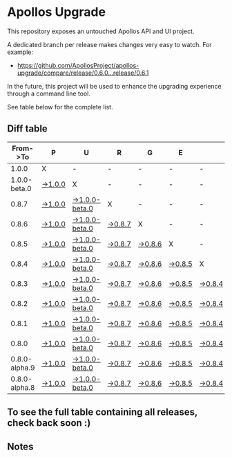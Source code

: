 # Apollos Upgrade

This repository exposes an untouched Apollos API and UI project.

A dedicated branch per release makes changes very easy
to watch. For example:

* https://github.com/ApollosProject/apollos-upgrade/compare/release/0.6.0...release/0.6.1

In the future, this project will be used to enhance the upgrading experience through a command line tool.

See table below for the complete list.

## Diff table

| From->To      | P                                                                                                         | U                                                                                                                       | R                                                                                                         | G                                                                                                         | E                                                                                                         |                                                                                                           | T                                                                                                         | I                                                                                                         | M                                                                                                         | E                                                                                                         | !                                                                                                                         | !   |
| ------------- | --------------------------------------------------------------------------------------------------------- | ----------------------------------------------------------------------------------------------------------------------- | --------------------------------------------------------------------------------------------------------- | --------------------------------------------------------------------------------------------------------- | --------------------------------------------------------------------------------------------------------- | --------------------------------------------------------------------------------------------------------- | --------------------------------------------------------------------------------------------------------- | --------------------------------------------------------------------------------------------------------- | --------------------------------------------------------------------------------------------------------- | --------------------------------------------------------------------------------------------------------- | ------------------------------------------------------------------------------------------------------------------------- | --- |
| 1.0.0         | X                                                                                                         | -                                                                                                                       | -                                                                                                         | -                                                                                                         | -                                                                                                         | -                                                                                                         | -                                                                                                         | -                                                                                                         | -                                                                                                         | -                                                                                                         | -                                                                                                                         | -   |
| 1.0.0-beta.0  | [->1.0.0](https://github.com/ApollosProject/apollos-upgrade/compare/release/1.0.0-beta.0..release/1.0.0)  | X                                                                                                                       | -                                                                                                         | -                                                                                                         | -                                                                                                         | -                                                                                                         | -                                                                                                         | -                                                                                                         | -                                                                                                         | -                                                                                                         | -                                                                                                                         | -   |
| 0.8.7         | [->1.0.0](https://github.com/ApollosProject/apollos-upgrade/compare/release/0.8.7..release/1.0.0)         | [->1.0.0-beta.0](https://github.com/ApollosProject/apollos-upgrade/compare/release/0.8.7..release/1.0.0-beta.0)         | X                                                                                                         | -                                                                                                         | -                                                                                                         | -                                                                                                         | -                                                                                                         | -                                                                                                         | -                                                                                                         | -                                                                                                         | -                                                                                                                         | -   |
| 0.8.6         | [->1.0.0](https://github.com/ApollosProject/apollos-upgrade/compare/release/0.8.6..release/1.0.0)         | [->1.0.0-beta.0](https://github.com/ApollosProject/apollos-upgrade/compare/release/0.8.6..release/1.0.0-beta.0)         | [->0.8.7](https://github.com/ApollosProject/apollos-upgrade/compare/release/0.8.6..release/0.8.7)         | X                                                                                                         | -                                                                                                         | -                                                                                                         | -                                                                                                         | -                                                                                                         | -                                                                                                         | -                                                                                                         | -                                                                                                                         | -   |
| 0.8.5         | [->1.0.0](https://github.com/ApollosProject/apollos-upgrade/compare/release/0.8.5..release/1.0.0)         | [->1.0.0-beta.0](https://github.com/ApollosProject/apollos-upgrade/compare/release/0.8.5..release/1.0.0-beta.0)         | [->0.8.7](https://github.com/ApollosProject/apollos-upgrade/compare/release/0.8.5..release/0.8.7)         | [->0.8.6](https://github.com/ApollosProject/apollos-upgrade/compare/release/0.8.5..release/0.8.6)         | X                                                                                                         | -                                                                                                         | -                                                                                                         | -                                                                                                         | -                                                                                                         | -                                                                                                         | -                                                                                                                         | -   |
| 0.8.4         | [->1.0.0](https://github.com/ApollosProject/apollos-upgrade/compare/release/0.8.4..release/1.0.0)         | [->1.0.0-beta.0](https://github.com/ApollosProject/apollos-upgrade/compare/release/0.8.4..release/1.0.0-beta.0)         | [->0.8.7](https://github.com/ApollosProject/apollos-upgrade/compare/release/0.8.4..release/0.8.7)         | [->0.8.6](https://github.com/ApollosProject/apollos-upgrade/compare/release/0.8.4..release/0.8.6)         | [->0.8.5](https://github.com/ApollosProject/apollos-upgrade/compare/release/0.8.4..release/0.8.5)         | X                                                                                                         | -                                                                                                         | -                                                                                                         | -                                                                                                         | -                                                                                                         | -                                                                                                                         | -   |
| 0.8.3         | [->1.0.0](https://github.com/ApollosProject/apollos-upgrade/compare/release/0.8.3..release/1.0.0)         | [->1.0.0-beta.0](https://github.com/ApollosProject/apollos-upgrade/compare/release/0.8.3..release/1.0.0-beta.0)         | [->0.8.7](https://github.com/ApollosProject/apollos-upgrade/compare/release/0.8.3..release/0.8.7)         | [->0.8.6](https://github.com/ApollosProject/apollos-upgrade/compare/release/0.8.3..release/0.8.6)         | [->0.8.5](https://github.com/ApollosProject/apollos-upgrade/compare/release/0.8.3..release/0.8.5)         | [->0.8.4](https://github.com/ApollosProject/apollos-upgrade/compare/release/0.8.3..release/0.8.4)         | X                                                                                                         | -                                                                                                         | -                                                                                                         | -                                                                                                         | -                                                                                                                         | -   |
| 0.8.2         | [->1.0.0](https://github.com/ApollosProject/apollos-upgrade/compare/release/0.8.2..release/1.0.0)         | [->1.0.0-beta.0](https://github.com/ApollosProject/apollos-upgrade/compare/release/0.8.2..release/1.0.0-beta.0)         | [->0.8.7](https://github.com/ApollosProject/apollos-upgrade/compare/release/0.8.2..release/0.8.7)         | [->0.8.6](https://github.com/ApollosProject/apollos-upgrade/compare/release/0.8.2..release/0.8.6)         | [->0.8.5](https://github.com/ApollosProject/apollos-upgrade/compare/release/0.8.2..release/0.8.5)         | [->0.8.4](https://github.com/ApollosProject/apollos-upgrade/compare/release/0.8.2..release/0.8.4)         | [->0.8.3](https://github.com/ApollosProject/apollos-upgrade/compare/release/0.8.2..release/0.8.3)         | X                                                                                                         | -                                                                                                         | -                                                                                                         | -                                                                                                                         | -   |
| 0.8.1         | [->1.0.0](https://github.com/ApollosProject/apollos-upgrade/compare/release/0.8.1..release/1.0.0)         | [->1.0.0-beta.0](https://github.com/ApollosProject/apollos-upgrade/compare/release/0.8.1..release/1.0.0-beta.0)         | [->0.8.7](https://github.com/ApollosProject/apollos-upgrade/compare/release/0.8.1..release/0.8.7)         | [->0.8.6](https://github.com/ApollosProject/apollos-upgrade/compare/release/0.8.1..release/0.8.6)         | [->0.8.5](https://github.com/ApollosProject/apollos-upgrade/compare/release/0.8.1..release/0.8.5)         | [->0.8.4](https://github.com/ApollosProject/apollos-upgrade/compare/release/0.8.1..release/0.8.4)         | [->0.8.3](https://github.com/ApollosProject/apollos-upgrade/compare/release/0.8.1..release/0.8.3)         | [->0.8.2](https://github.com/ApollosProject/apollos-upgrade/compare/release/0.8.1..release/0.8.2)         | X                                                                                                         | -                                                                                                         | -                                                                                                                         | -   |
| 0.8.0         | [->1.0.0](https://github.com/ApollosProject/apollos-upgrade/compare/release/0.8.0..release/1.0.0)         | [->1.0.0-beta.0](https://github.com/ApollosProject/apollos-upgrade/compare/release/0.8.0..release/1.0.0-beta.0)         | [->0.8.7](https://github.com/ApollosProject/apollos-upgrade/compare/release/0.8.0..release/0.8.7)         | [->0.8.6](https://github.com/ApollosProject/apollos-upgrade/compare/release/0.8.0..release/0.8.6)         | [->0.8.5](https://github.com/ApollosProject/apollos-upgrade/compare/release/0.8.0..release/0.8.5)         | [->0.8.4](https://github.com/ApollosProject/apollos-upgrade/compare/release/0.8.0..release/0.8.4)         | [->0.8.3](https://github.com/ApollosProject/apollos-upgrade/compare/release/0.8.0..release/0.8.3)         | [->0.8.2](https://github.com/ApollosProject/apollos-upgrade/compare/release/0.8.0..release/0.8.2)         | [->0.8.1](https://github.com/ApollosProject/apollos-upgrade/compare/release/0.8.0..release/0.8.1)         | X                                                                                                         | -                                                                                                                         | -   |
| 0.8.0-alpha.9 | [->1.0.0](https://github.com/ApollosProject/apollos-upgrade/compare/release/0.8.0-alpha.9..release/1.0.0) | [->1.0.0-beta.0](https://github.com/ApollosProject/apollos-upgrade/compare/release/0.8.0-alpha.9..release/1.0.0-beta.0) | [->0.8.7](https://github.com/ApollosProject/apollos-upgrade/compare/release/0.8.0-alpha.9..release/0.8.7) | [->0.8.6](https://github.com/ApollosProject/apollos-upgrade/compare/release/0.8.0-alpha.9..release/0.8.6) | [->0.8.5](https://github.com/ApollosProject/apollos-upgrade/compare/release/0.8.0-alpha.9..release/0.8.5) | [->0.8.4](https://github.com/ApollosProject/apollos-upgrade/compare/release/0.8.0-alpha.9..release/0.8.4) | [->0.8.3](https://github.com/ApollosProject/apollos-upgrade/compare/release/0.8.0-alpha.9..release/0.8.3) | [->0.8.2](https://github.com/ApollosProject/apollos-upgrade/compare/release/0.8.0-alpha.9..release/0.8.2) | [->0.8.1](https://github.com/ApollosProject/apollos-upgrade/compare/release/0.8.0-alpha.9..release/0.8.1) | [->0.8.0](https://github.com/ApollosProject/apollos-upgrade/compare/release/0.8.0-alpha.9..release/0.8.0) | X                                                                                                                         | -   |
| 0.8.0-alpha.8 | [->1.0.0](https://github.com/ApollosProject/apollos-upgrade/compare/release/0.8.0-alpha.8..release/1.0.0) | [->1.0.0-beta.0](https://github.com/ApollosProject/apollos-upgrade/compare/release/0.8.0-alpha.8..release/1.0.0-beta.0) | [->0.8.7](https://github.com/ApollosProject/apollos-upgrade/compare/release/0.8.0-alpha.8..release/0.8.7) | [->0.8.6](https://github.com/ApollosProject/apollos-upgrade/compare/release/0.8.0-alpha.8..release/0.8.6) | [->0.8.5](https://github.com/ApollosProject/apollos-upgrade/compare/release/0.8.0-alpha.8..release/0.8.5) | [->0.8.4](https://github.com/ApollosProject/apollos-upgrade/compare/release/0.8.0-alpha.8..release/0.8.4) | [->0.8.3](https://github.com/ApollosProject/apollos-upgrade/compare/release/0.8.0-alpha.8..release/0.8.3) | [->0.8.2](https://github.com/ApollosProject/apollos-upgrade/compare/release/0.8.0-alpha.8..release/0.8.2) | [->0.8.1](https://github.com/ApollosProject/apollos-upgrade/compare/release/0.8.0-alpha.8..release/0.8.1) | [->0.8.0](https://github.com/ApollosProject/apollos-upgrade/compare/release/0.8.0-alpha.8..release/0.8.0) | [->0.8.0-alpha.9](https://github.com/ApollosProject/apollos-upgrade/compare/release/0.8.0-alpha.8..release/0.8.0-alpha.9) | X   |

## To see the full table containing all releases, check back soon :)

## Notes
